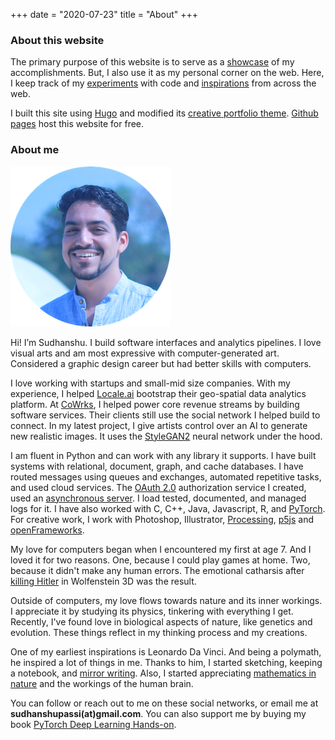 +++
date = "2020-07-23"
title = "About"
+++

### About this website

The primary purpose of this website is to serve as a [showcase](/showcase) of my accomplishments. But, I also use it as my personal corner on the web. Here, I keep track of my [experiments](/experiments) with code and [inspirations](/inspirations) from across the web.

I built this site using [Hugo](https://gohugo.io/) and modified its [creative portfolio theme](https://themes.gohugo.io/hugo-creative-portfolio-theme/). [Github pages](https://pages.github.com/) host this website for free.

### About me

![about](/img/about.png)

Hi! I’m Sudhanshu. I build software interfaces and analytics pipelines. I love visual arts and am most expressive with computer-generated art. Considered a graphic design career but had better skills with computers.

I love working with startups and small-mid size companies. With my experience, I helped [Locale.ai](https://www.locale.ai/) bootstrap their geo-spatial data analytics platform. At [CoWrks](https://www.cowrks.com/), I helped power core revenue streams by building software services. Their clients still use the social network I helped build to connect. In my latest project, I give artists control over an AI to generate new realistic images. It uses the [StyleGAN2](https://arxiv.org/abs/1912.04958) neural network under the hood.

I am fluent in Python and can work with any library it supports. I have built systems with relational, document, graph, and cache databases. I have routed messages using queues and exchanges, automated repetitive tasks, and used cloud services. The [OAuth 2.0](https://oauth.net/2/) authorization service I created, used an [asynchronous server](https://fastapi.tiangolo.com/). I load tested, documented, and managed logs for it. I have also worked with C, C++, Java, Javascript, R, and [PyTorch](https://pytorch.org/). For creative work, I work with Photoshop, Illustrator, [Processing](https://processing.org/), [p5js](https://p5js.org/) and [openFrameworks](https://openframeworks.cc/).

My love for computers began when I encountered my first at age 7. And I loved it for two reasons. One, because I could play games at home. Two, because it didn't make any human errors. The emotional catharsis after [killing Hitler](https://youtu.be/bVU3o8tCE8o?t=797) in Wolfenstein 3D was the result.

Outside of computers, my love flows towards nature and its inner workings. I appreciate it by studying its physics, tinkering with everything I get. Recently, I've found love in biological aspects of nature, like genetics and evolution. These things reflect in my thinking process and my creations.

One of my earliest inspirations is Leonardo Da Vinci. And being a polymath, he inspired a lot of things in me. Thanks to him, I started sketching, keeping a notebook, and [mirror writing](https://en.wikipedia.org/wiki/Mirror_writing#Notable_examples). Also, I started appreciating [mathematics in nature](https://en.wikipedia.org/wiki/Patterns_in_nature) and the workings of the human brain.

You can follow or reach out to me on these social networks, or email me at **sudhanshupassi(at)gmail.com**. You can also support me by buying my book [PyTorch Deep Learning Hands-on](https://www.packtpub.com/big-data-and-business-intelligence/hands-deep-learning-pytorch).